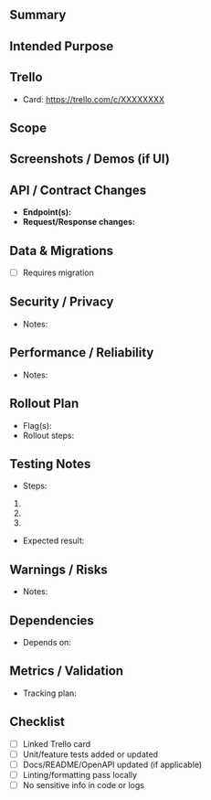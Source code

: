## Summary
<!-- One-liner: what does this feature add and why does it matter? -->

## Intended Purpose
<!-- What problem/user story is this solving? What outcomes do we expect? -->

## Trello
- Card: https://trello.com/c/XXXXXXXX

## Scope
<!-- Modified controllers, database schemas, cron jobs, config, etc. -->

## Screenshots / Demos (if UI)
<!-- Before/After images or short video link -->

## API / Contract Changes
<!-- New/changed endpoints, payloads, headers, response codes -->
- **Endpoint(s):**  
- **Request/Response changes:**  

## Data & Migrations
<!-- DB schema, backfills, data migrations, rollbacks -->
- [ ] Requires migration

## Security / Privacy
<!-- Auth, PII, permissions, audit logs, files created -->
- Notes:

## Performance / Reliability
<!-- Caching, timeouts -->
- Notes:

## Rollout Plan
<!-- Image updates, migrations required, dependent branches -->
- Flag(s):  
- Rollout steps:

## Testing Notes
<!-- How reviewers should test; include commands, seeds, or links to preview env -->
- Steps:
1.
2.
3.
- Expected result:

## Warnings / Risks
<!-- Breaking changes, user impact, operational concerns -->
- Notes:

## Dependencies
<!-- Other PRs/services that must merge/deploy first -->
- Depends on:

## Metrics / Validation
<!-- How we'll measure success (events, KPIs, dashboards) -->
- Tracking plan:

## Checklist
- [ ] Linked Trello card
- [ ] Unit/feature tests added or updated
- [ ] Docs/README/OpenAPI updated (if applicable)
- [ ] Linting/formatting pass locally
- [ ] No sensitive info in code or logs
